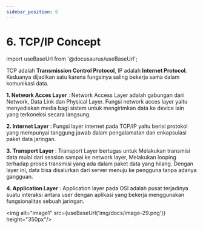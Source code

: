 ```yaml
---
sidebar_position: 6
---
```


# 6. TCP/IP Concept
import useBaseUrl from '@docusaurus/useBaseUrl';

TCP adalah **Transmission Control Protocol**, IP adalah **Internet Protocol**. Keduanya dijadikan satu karena fungsinya saling bekerja sama dalam komunikasi data. 

**1. Network Acces Layer**  : Network Access Layer adalah gabungan dari Network, Data Link dan Physical Layer. Fungsi network acces layer yaitu menyediakan media bagi sistem untuk mengirimkan data ke device lain yang terkoneksi secara langsung. 

**2. Internet Layer**       : Fungsi layer internet pada TCP/IP yaitu berisi protokol yang mempunyai tanggung jawab dalam pengalamatan dan enkapsulasi paket data jaringan.

**3. Transport Layer**      : Transport Layer bertugas untuk Melakukan transmisi data mulai dari session sampai ke network layer, Melakukan looping terhadap proses transmisi yang ada dalam paket data yang hilang. Dengan layer ini, data bisa disalurkan dari server menuju ke pengguna tanpa adanya gangguan.  

**4. Application Layer**    : Application layer pada OSI adalah pusat terjadinya suatu interaksi antara user dengan aplikasi yang bekerja menggunakan fungsionalitas sebuah jaringan.

<img alt="image1" src={useBaseUrl('img/docs/image-29.png')} height="350px"/>
